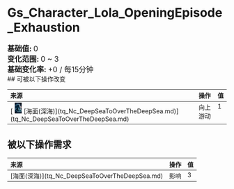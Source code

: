 # Gs_Character_Lola_OpeningEpisode_Exhaustion  
  
<div style="font-size:1.2em"><b>基础值: </b> 0 </div>  
<div style="font-size:1.2em"><b>变化范围: </b> 0 ~ 3 </div>  
<div style="font-size:1.2em"><b>基础变化率: </b> +0 / 每15分钟 </div>  
## 可被以下操作改变  
<table class="table table-bordered" data-toggle="table"  ><thead style=""><tr ><th  style="text-align:left;vertical-align:top;"  >来源</th><th  style="text-align:left;vertical-align:top;"  >操作</th><th  style="text-align:left;vertical-align:top;"  data-sortable="true"  >值</th></tr></thead><tr ><td  style="text-align:left;vertical-align:top;"  >[<div style="width:25px;display:inline-block;text-align:center"><img decoding="async" src="Sprite/tq/Exp_OverTheDeepSea.jpg" href="a.md" style="max-width:25px;max-height:25px;"></div>[海面(深海)](tq_Nc_DeepSeaToOverTheDeepSea.md)](tq_Nc_DeepSeaToOverTheDeepSea.md)</td><td  style="text-align:left;vertical-align:top;"  >向上游动</td><td  style="text-align:left;vertical-align:top;"  >1</td></tr></tbody></table>  
  
## 被以下操作需求  
<table class="table table-bordered" data-toggle="table"  ><thead style=""><tr ><th  style="text-align:left;vertical-align:top;"  >来源</th><th  style="text-align:left;vertical-align:top;"  >操作</th><th  style="text-align:left;vertical-align:top;"  data-sortable="true"  >值</th></tr></thead><tr ><td  style="text-align:left;vertical-align:top;"  >[海面(深海)](tq_Nc_DeepSeaToOverTheDeepSea.md)</td><td  style="text-align:left;vertical-align:top;"  >影响</td><td  style="text-align:left;vertical-align:top;"  >3</td></tr></tbody></table>  
  


<script>document.title="Gs_Character_Lola_OpeningEpisode_Exhaustion - 卡牌生存百科 Card Survival Wiki";</script>